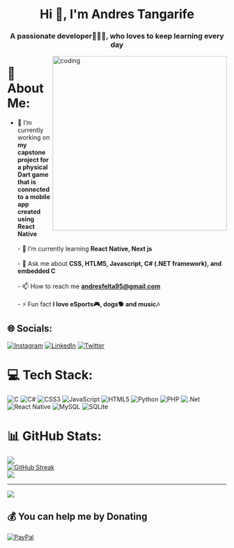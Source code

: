 <h1 align="center">Hi 👋, I'm Andres Tangarife</h1>
<h3 align="center">A passionate developer🧑🏽‍💻, who loves to keep learning every day</h3>
<img align="right" alt="coding" width="400" src="https://www.vkreate.in/storage/services_image/2019-10-02-17-55-54-5d94e4aa809b3-web-development.gif">

# 💫 About Me:
- 🔭 I’m currently working on **my capstone project for a physical Dart game that is connected to a mobile app created using React Native**<br><br>- 🌱 I’m currently learning **React Native, Next js**<br><br>- 💬 Ask me about **CSS, HTLM5, Javascript, C# (.NET framework), and embedded C**<br><br>- 📫 How to reach me **andresfelta95@gmail.com**<br><br>- ⚡ Fun fact **I love eSports🎮, dogs🐕 and music🎶**


## 🌐 Socials:
[![Instagram](https://img.shields.io/badge/Instagram-%23E4405F.svg?logo=Instagram&logoColor=white)](https://instagram.com/@andresfelta95) [![LinkedIn](https://img.shields.io/badge/LinkedIn-%230077B5.svg?logo=linkedin&logoColor=white)](https://www.linkedin.com/in/andres-tangarife-267737126/) [![Twitter](https://img.shields.io/badge/Twitter-%231DA1F2.svg?logo=Twitter&logoColor=white)](https://twitter.com/@andresfelta) 

# 💻 Tech Stack:
![C](https://img.shields.io/badge/c-%2300599C.svg?style=plastic&logo=c&logoColor=white) ![C#](https://img.shields.io/badge/c%23-%23239120.svg?style=plastic&logo=c-sharp&logoColor=white) ![CSS3](https://img.shields.io/badge/css3-%231572B6.svg?style=plastic&logo=css3&logoColor=white) ![JavaScript](https://img.shields.io/badge/javascript-%23323330.svg?style=plastic&logo=javascript&logoColor=%23F7DF1E) ![HTML5](https://img.shields.io/badge/html5-%23E34F26.svg?style=plastic&logo=html5&logoColor=white) ![Python](https://img.shields.io/badge/python-3670A0?style=plastic&logo=python&logoColor=ffdd54) ![PHP](https://img.shields.io/badge/php-%23777BB4.svg?style=plastic&logo=php&logoColor=white) ![.Net](https://img.shields.io/badge/.NET-5C2D91?style=plastic&logo=.net&logoColor=white) ![React Native](https://img.shields.io/badge/react_native-%2320232a.svg?style=plastic&logo=react&logoColor=%2361DAFB) ![MySQL](https://img.shields.io/badge/mysql-%2300f.svg?style=plastic&logo=mysql&logoColor=white) ![SQLite](https://img.shields.io/badge/sqlite-%2307405e.svg?style=plastic&logo=sqlite&logoColor=white)
# 📊 GitHub Stats:
![](https://github-readme-stats.vercel.app/api?username=andresfelta95&theme=blueberry&hide_border=false&include_all_commits=true&count_private=true)<br/>
[![GitHub Streak](https://github-readme-streak-stats.herokuapp.com?user=andresfelta95&theme=blue-green)](https://git.io/streak-stats)<br/>
![](https://github-readme-stats.vercel.app/api/top-langs/?username=andresfelta95&theme=blueberry&hide_border=false&include_all_commits=true&count_private=true&layout=compact)

---
[![](https://visitcount.itsvg.in/api?id=andresfelta95&icon=0&color=0)](https://visitcount.itsvg.in)

  ## 💰 You can help me by Donating
  [![PayPal](https://img.shields.io/badge/PayPal-00457C?style=for-the-badge&logo=paypal&logoColor=white)](https://paypal.me/paypal.me/andresfelta95) 

  
<!-- Proudly created with GPRM ( https://gprm.itsvg.in ) -->
